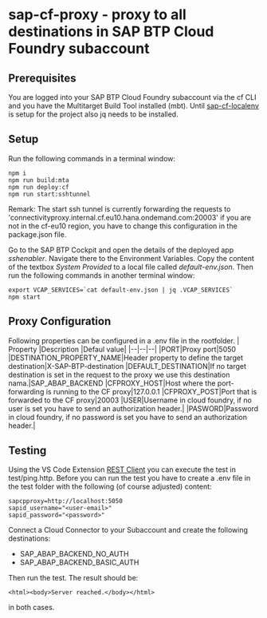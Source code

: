 
# sap-cf-proxy - proxy to all destinations in SAP BTP Cloud Foundry subaccount

  

## Prerequisites

You are logged into your SAP BTP Cloud Foundry subaccount via the cf CLI and you have the Multitarget Build Tool installed (mbt). Until [sap-cf-localenv](https://github.com/jowavp/sap-cf-localenv) is setup for the project also jq needs to be installed.

## Setup

Run the following commands in a terminal window:
```
npm i
npm run build:mta
npm run deploy:cf
npm run start:sshtunnel
```
Remark: The start ssh tunnel is currently forwarding the requests to 'connectivityproxy.internal.cf.eu10.hana.ondemand.com:20003' if you are not in the cf-eu10 region, you have to change this configuration in the package.json file.

Go to the SAP BTP Cockpit and open the details of the deployed app *sshenabler*. Navigate there to the Environment Variables. Copy the content of the textbox *System Provided* to a local file called *default-env.json*. Then run the following commands in another terminal window:

```
export VCAP_SERVICES=`cat default-env.json | jq .VCAP_SERVICES`
npm start
```

## Proxy Configuration

Following properties can be configured in a .env file in the rootfolder.
| Property |Description |Defaul value|
|--|--|--|
|PORT|Proxy port|5050
|DESTINATION_PROPERTY_NAME|Header property to define the target destination|X-SAP-BTP-destination
|DEFAULT_DESTINATION|If no target destination is set in the request to the proxy we use this destination nama.|SAP_ABAP_BACKEND
|CFPROXY_HOST|Host where the port-forwarding is running to the CF proxy|127.0.0.1
|CFPROXY_POST|Port that is forwarded to the CF proxy|20003
|USER|Username in cloud foundry, if no user is set you have to send an authorization header.|
|PASWORD|Password in cloud foundry, if no password is set you have to send an authorization header.|

## Testing

Using the VS Code Extension [REST Client](https://marketplace.visualstudio.com/items?itemName=humao.rest-client) you can execute the test in test/ping.http. Before you can run the test you have to create a .env file in the test folder with the following (of course adjusted) content: 

```
sapcpproxy=http://localhost:5050
sapid_username="<user-email>"
sapid_password="<password>"
```

Connect a Cloud Connector to your Subaccount and create the following destinations:

* SAP_ABAP_BACKEND_NO_AUTH
* SAP_ABAP_BACKEND_BASIC_AUTH

Then run the test. The result should be:

`<html><body>Server reached.</body></html>`

in both cases.